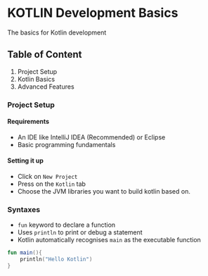 # KOTLIN Development Basics

The basics for Kotlin development

## Table of Content

1. Project Setup
2. Kotlin Basics
3. Advanced Features

### Project Setup

#### Requirements

- An IDE like IntelliJ IDEA (Recommended) or Eclipse
- Basic programming fundamentals

#### Setting it up

- Click on `New Project`
- Press on the `Kotlin` tab
- Choose the JVM libraries you want to build kotlin based on.

### Syntaxes

- `fun` keyword to declare a function
- Uses `println` to print or debug a statement
- Kotlin automatically recognises `main` as the executable function

```kotlin
fun main(){
    println("Hello Kotlin")
}
```
